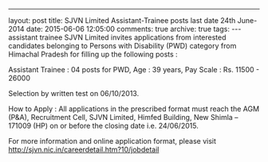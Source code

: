 ---
layout: post
title:  SJVN Limited Assistant-Trainee posts last date 24th June-2014
date: 2015-06-06 12:05:00
comments: true
archive: true
tags: 
---assistant trainee 
SJVN Limited invites applications from interested candidates belonging
to Persons with Disability  (PWD) category from Himachal Pradesh  for
filling up the following posts :

 Assistant Trainee : 04 posts for PWD, Age : 39 years, Pay Scale :
    Rs.  11500 - 26000

Selection by written test on 06/10/2013. 

How to Apply : All  applications  in the prescribed format must 
reach  the  AGM (P&A),  Recruitment  Cell,  SJVN Limited,  Himfed 
Building,  New  Shimla – 171009  (HP) on  or  before  the  closing 
date i.e. 24/06/2015.

For more information and online application format, please visit
http://sjvn.nic.in/careerdetail.htm?10/jobdetail

